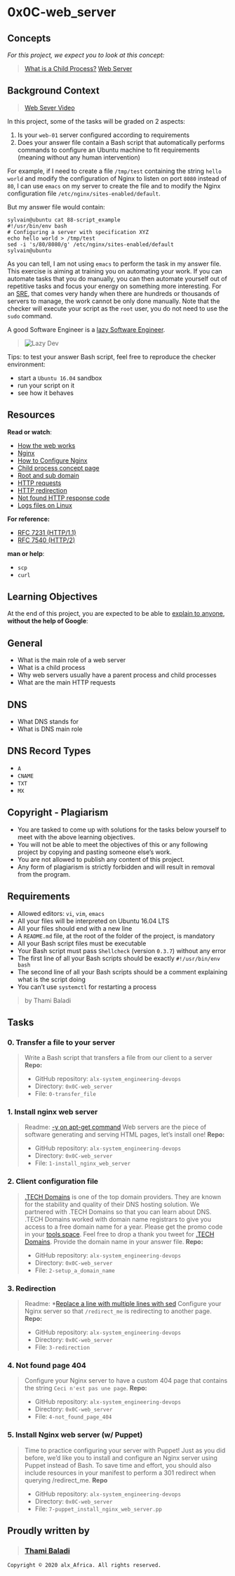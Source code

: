 # 0x0C-web_server

## Concepts

_For this project, we expect you to look at this concept:_

> [What is a Child Process?](https://intranet.alxswe.com/concepts/110)
> [Web Server](https://s3.amazonaws.com/intranet-projects-files/holbertonschool-sysadmin_devops/266/8Gu52Qv.png)

## Background Context

> [Web Sever Video](https://www.youtube.com/watch?v=AZg4uJkEa-4)

In this project, some of the tasks will be graded on 2 aspects:

1. Is your `web-01` server configured according to requirements
2. Does your answer file contain a Bash script that automatically performs commands to configure an Ubuntu machine to fit requirements (meaning without any human intervention)

For example, if I need to create a file `/tmp/test` containing the string `hello world` and modify the configuration of Nginx to listen on port `8080` instead of `80`, I can use `emacs` on my server to create the file and to modify the Nginx configuration file `/etc/nginx/sites-enabled/default`.

But my answer file would contain:

```shell
sylvain@ubuntu cat 88-script_example
#!/usr/bin/env bash
# Configuring a server with specification XYZ
echo hello world > /tmp/test
sed -i 's/80/8080/g' /etc/nginx/sites-enabled/default
sylvain@ubuntu
```

As you can tell, I am not using `emacs` to perform the task in my answer file. This exercise is aiming at training you on automating your work. If you can automate tasks that you do manually, you can then automate yourself out of repetitive tasks and focus your energy on something more interesting. For an [SRE](https://www.atlassian.com/incident-management/devops/sre), that comes very handy when there are hundreds or thousands of servers to manage, the work cannot be only done manually. Note that the checker will execute your script as the `root` user, you do not need to use the `sudo` command.

A good Software Engineer is a [lazy Software Engineer](https://www.techwell.com/techwell-insights/2013/12/why-best-programmers-are-lazy-and-act-dumb).

> ![Lazy Dev](https://s3.amazonaws.com/intranet-projects-files/holbertonschool-sysadmin_devops/266/82VsYEC.jpg)

Tips: to test your answer Bash script, feel free to reproduce the checker environment:

- start a `Ubuntu 16.04` sandbox
- run your script on it
- see how it behaves

## Resources

**Read or watch**:

- [How the web works](https://developer.mozilla.org/en-US/docs/Learn/Getting_started_with_the_web/How_the_Web_works)
- [Nginx](https://en.wikipedia.org/wiki/Nginx)
- [How to Configure Nginx](https://www.digitalocean.com/community/tutorials/how-to-set-up-nginx-server-blocks-virtual-hosts-on-ubuntu-16-04)
- [Child process concept page](https://intranet.alxswe.com/concepts/110)
- [Root and sub domain](https://landingi.com/help/domains-vs-subdomains/)
- [HTTP requests](https://www.tutorialspoint.com/http/http_methods.htm)
- [HTTP redirection](https://moz.com/learn/seo/redirection)
- [Not found HTTP response code](https://en.wikipedia.org/wiki/HTTP_404)
- [Logs files on Linux](https://www.cyberciti.biz/faq/ubuntu-linux-gnome-system-log-viewer/)

**For reference:**

- [RFC 7231 (HTTP/1.1)](https://datatracker.ietf.org/doc/html/rfc7231)
- [RFC 7540 (HTTP/2)](https://datatracker.ietf.org/doc/html/rfc7540")

**man or help**:

- `scp`
- `curl`

## Learning Objectives

At the end of this project, you are expected to be able to [explain to anyone](https://fs.blog/feynman-learning-technique/), **without the help of Google**:

## General

- What is the main role of a web server
- What is a child process
- Why web servers usually have a parent process and child processes
- What are the main HTTP requests

## DNS

- What DNS stands for
- What is DNS main role

## DNS Record Types

- `A`
- `CNAME`
- `TXT`
- `MX`

## Copyright - Plagiarism

- You are tasked to come up with solutions for the tasks below yourself to meet with the above learning objectives.
- You will not be able to meet the objectives of this or any following project by copying and pasting someone else’s work.
- You are not allowed to publish any content of this project.
- Any form of plagiarism is strictly forbidden and will result in removal from the program.

## Requirements

- Allowed editors: `vi`, `vim`, `emacs`
- All your files will be interpreted on Ubuntu 16.04 LTS
- All your files should end with a new line
- A `README.md` file, at the root of the folder of the project, is mandatory
- All your Bash script files must be executable
- Your Bash script must pass `Shellcheck` (version `0.3.7`) without any error
- The first line of all your Bash scripts should be exactly `#!/usr/bin/env bash`
- The second line of all your Bash scripts should be a comment explaining what is the script doing
- You can’t use `systemctl` for restarting a process

> by Thami Baladi

## Tasks

### 0. Transfer a file to your server

> Write a Bash script that transfers a file from our client to a server
>**Repo:**
>
>- GitHub repository:  `alx-system_engineering-devops`
>- Directory:  `0x0C-web_server`
>- File:  `0-transfer_file`

### 1. Install nginx web server

>Readme:
> [-y on apt-get command](https://askubuntu.com/questions/672892/what-does-y-mean-in-apt-get-y-install-command)
> Web servers are the piece of software generating and serving HTML pages, let’s install one!
> **Repo:**
>
> - GitHub repository:  `alx-system_engineering-devops`
> - Directory:  `0x0C-web_server`
> - File:  `1-install_nginx_web_server`

### 2. Client configuration file

> [.TECH Domains](https://get.tech/) is one of the top domain providers. They are known for the stability and quality of their DNS hosting solution. We partnered with .TECH Domains so that you can learn about DNS.
> .TECH Domains worked with domain name registrars to give you access to a free domain name for a year. Please get the promo code in your [tools space](https://intranet.alxswe.com/dashboards/my_tools). Feel free to drop a thank you tweet for [.TECH Domains](https://get.tech/).
> Provide the domain name in your answer file.
>**Repo:**
>
>- GitHub repository:  `alx-system_engineering-devops`
>- Directory:  `0x0C-web_server`
>- File: `2-setup_a_domain_name`

### 3. Redirection

>Readme:
*[Replace a line with multiple lines with sed](https://stackoverflow.com/questions/26041088/sed-replace-line-with-multiline-variable)
> Configure your Nginx server so that `/redirect_me` is redirecting to another page.
>**Repo:**
>
>- GitHub repository:  `alx-system_engineering-devops`
>- Directory:  `0x0C-web_server`
>- File: `3-redirection`

### 4. Not found page 404

> Configure your Nginx server to have a custom 404 page that contains the string `Ceci n'est pas une page`.
>**Repo:**
>
>- GitHub repository:  `alx-system_engineering-devops`
>- Directory:  `0x0C-web_server`
>- File: `4-not_found_page_404`

### 5. Install Nginx web server (w/ Puppet)

>Time to practice configuring your server with Puppet! Just as you did before, we’d like you to install and configure an Nginx server using Puppet instead of Bash. To save time and effort, you should also include resources in your manifest to perform a 301 redirect when querying /redirect_me.
>**Repo**
>
>- GitHub repository:  `alx-system_engineering-devops`
>- Directory:  `0x0C-web_server`
>- File: `7-puppet_install_nginx_web_server.pp`

## Proudly written by

> ### [Thami Baladi](https://github.com/ThamiBa)

`Copyright © 2020 alx_Africa. All rights reserved.`
